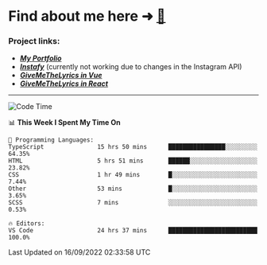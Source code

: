 # Find about me here ➜ [🧑](https://pauabella.dev)

### Project links:
- ***[My Portfolio](https://pauabella.dev)***
- ***[Instafy](https://instafy.me)*** (currently not working due to changes in the Instagram API)
- ***[GiveMeTheLyrics in Vue](https://lyrics.pauabella.dev)***
- ***[GiveMeTheLyrics in React](https://pauabella.dev/GiveMeTheLyrics)***

---
<!--START_SECTION:waka-->
![Code Time](http://img.shields.io/badge/Code%20Time-1%2C445%20hrs%2012%20mins-blue)

📊 **This Week I Spent My Time On** 

```text
💬 Programming Languages: 
TypeScript               15 hrs 50 mins      ████████████████░░░░░░░░░   64.35% 
HTML                     5 hrs 51 mins       ██████░░░░░░░░░░░░░░░░░░░   23.82% 
CSS                      1 hr 49 mins        █░░░░░░░░░░░░░░░░░░░░░░░░   7.44% 
Other                    53 mins             █░░░░░░░░░░░░░░░░░░░░░░░░   3.65% 
SCSS                     7 mins              ░░░░░░░░░░░░░░░░░░░░░░░░░   0.53%

🔥 Editors: 
VS Code                  24 hrs 37 mins      █████████████████████████   100.0%

```


 Last Updated on 16/09/2022 02:33:58 UTC
<!--END_SECTION:waka-->
